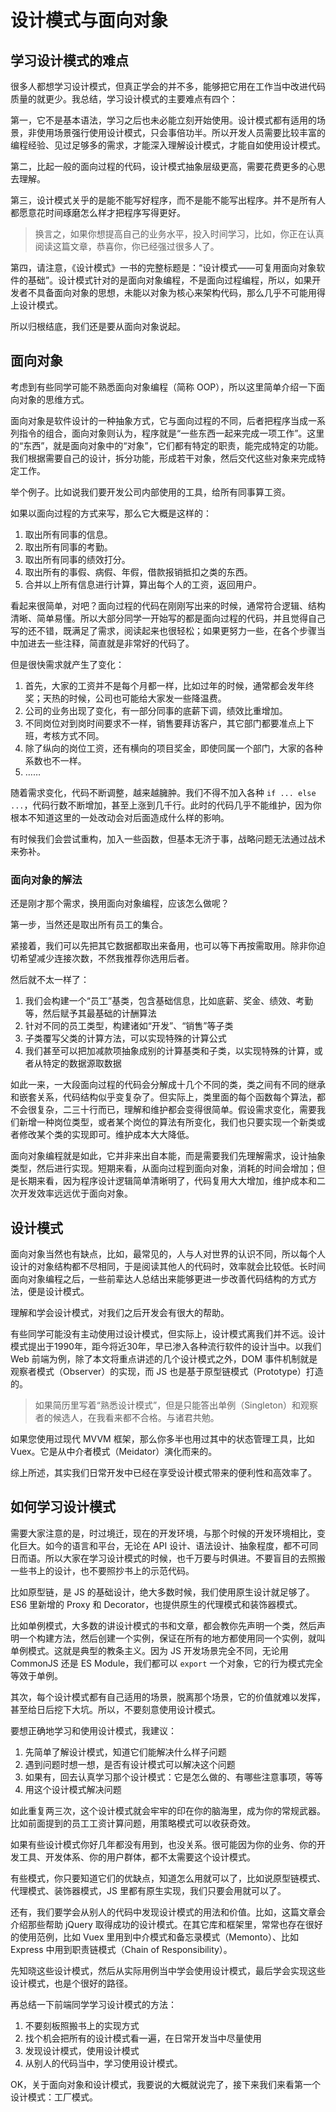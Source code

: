 设计模式与面向对象
===============

学习设计模式的难点
---------------

很多人都想学习设计模式，但真正学会的并不多，能够把它用在工作当中改进代码质量的就更少。我总结，学习设计模式的主要难点有四个：

第一，它不是基本语法，学习之后也未必能立刻开始使用。设计模式都有适用的场景，非使用场景强行使用设计模式，只会事倍功半。所以开发人员需要比较丰富的编程经验、见过足够多的需求，才能深入理解设计模式，才能自如使用设计模式。

第二，比起一般的面向过程的代码，设计模式抽象层级更高，需要花费更多的心思去理解。

第三，设计模式关乎的是能不能写好程序，而不是能不能写出程序。并不是所有人都愿意花时间琢磨怎么样才把程序写得更好。

> 换言之，如果你想提高自己的业务水平，投入时间学习，比如，你正在认真阅读这篇文章，恭喜你，你已经强过很多人了。

第四，请注意，《设计模式》一书的完整标题是：“设计模式——可复用面向对象软件的基础”。设计模式针对的是面向对象编程，不是面向过程编程，所以，如果开发者不具备面向对象的思想，未能以对象为核心来架构代码，那么几乎不可能用得上设计模式。

所以归根结底，我们还是要从面向对象说起。

面向对象
--------

考虑到有些同学可能不熟悉面向对象编程（简称 OOP），所以这里简单介绍一下面向对象的思维方式。

面向对象是软件设计的一种抽象方式，它与面向过程的不同，后者把程序当成一系列指令的组合，面向对象则认为，程序就是“一些东西一起来完成一项工作”。这里的“东西”，就是面向对象中的“对象”，它们都有特定的职责，能完成特定的功能。我们根据需要自己的设计，拆分功能，形成若干对象，然后交代这些对象来完成特定工作。

举个例子。比如说我们要开发公司内部使用的工具，给所有同事算工资。

如果以面向过程的方式来写，那么它大概是这样的：

1. 取出所有同事的信息。
2. 取出所有同事的考勤。
3. 取出所有同事的绩效打分。
4. 取出所有的事假、病假、年假，借款报销抵扣之类的东西。
5. 合并以上所有信息进行计算，算出每个人的工资，返回用户。

看起来很简单，对吧？面向过程的代码在刚刚写出来的时候，通常符合逻辑、结构清晰、简单易懂。所以大部分同学一开始写的都是面向过程的代码，并且觉得自己写的还不错，既满足了需求，阅读起来也很轻松；如果更努力一些，在各个步骤当中加进去一些注释，简直就是非常好的代码了。

但是很快需求就产生了变化：

1. 首先，大家的工资并不是每个月都一样，比如过年的时候，通常都会发年终奖；天热的时候，公司也可能给大家发一些降温费。
2. 公司的业务出现了变化，有一部分同事的底薪下调，绩效比重增加。
3. 不同岗位对到岗时间要求不一样，销售要拜访客户，其它部门都要准点上下班，考核方式不同。
4. 除了纵向的岗位工资，还有横向的项目奖金，即使同属一个部门，大家的各种系数也不一样。
5. ……

随着需求变化，代码不断调整，越来越臃肿。我们不得不加入各种 `if ... else ...`，代码行数不断增加，甚至上涨到几千行。此时的代码几乎不能维护，因为你根本不知道这里的一处改动会对后面造成什么样的影响。

有时候我们会尝试重构，加入一些函数，但基本无济于事，战略问题无法通过战术来弥补。

### 面向对象的解法

还是刚才那个需求，换用面向对象编程，应该怎么做呢？

第一步，当然还是取出所有员工的集合。

紧接着，我们可以先把其它数据都取出来备用，也可以等下再按需取用。除非你迫切希望减少连接次数，不然我推荐你选用后者。

然后就不太一样了：

1. 我们会构建一个“员工”基类，包含基础信息，比如底薪、奖金、绩效、考勤等，然后赋予其最基础的计酬算法
2. 针对不同的员工类型，构建诸如“开发”、“销售”等子类
3. 子类覆写父类的计算方法，可以实现特殊的计算公式
4. 我们甚至可以把加减款项抽象成别的计算基类和子类，以实现特殊的计算，或者从特定的数据源取数据

如此一来，一大段面向过程的代码会分解成十几个不同的类，类之间有不同的继承和嵌套关系，代码结构似乎变复杂了。但实际上，类里面的每个函数每个算法，都不会很复杂，二三十行而已，理解和维护都会变得很简单。假设需求变化，需要我们新增一种岗位类型，或者某个岗位的算法有所变化，我们也只要实现一个新类或者修改某个类的实现即可。维护成本大大降低。

面向对象编程就是如此，它并非来出自本能，而是需要我们先理解需求，设计抽象类型，然后进行实现。短期来看，从面向过程到面向对象，消耗的时间会增加；但是长期来看，因为程序设计逻辑简单清晰明了，代码复用大大增加，维护成本和二次开发效率远远优于面向对象。

设计模式
--------

面向对象当然也有缺点，比如，最常见的，人与人对世界的认识不同，所以每个人设计的对象结构都不尽相同，于是阅读其他人的代码时，效率就会比较低。长时间面向对象编程之后，一些前辈达人总结出来能够更进一步改善代码结构的方式方法，便是设计模式。

理解和学会设计模式，对我们之后开发会有很大的帮助。

有些同学可能没有主动使用过设计模式，但实际上，设计模式离我们并不远。设计模式提出于1990年，距今将近30年，早已渗入各种流行软件的设计当中。以我们 Web 前端为例，除了本文将重点讲述的几个设计模式之外，DOM 事件机制就是观察者模式（Observer）的实现，而 JS 也是基于原型链模式（Prototype）打造的。

> 如果简历里写着“熟悉设计模式”，但是只能答出单例（Singleton）和观察者的候选人，在我看来都不合格。与诸君共勉。

如果您使用过现代 MVVM 框架，那么你多半也用过其中的状态管理工具，比如 Vuex。它是从中介者模式（Meidator）演化而来的。

综上所述，其实我们日常开发中已经在享受设计模式带来的便利性和高效率了。

如何学习设计模式
-------------

需要大家注意的是，时过境迁，现在的开发环境，与那个时候的开发环境相比，变化巨大。如今的语言和平台，无论在 API 设计、语法设计、抽象程度，都不可同日而语。所以大家在学习设计模式的时候，也千万要与时俱进。不要盲目的去照搬一些书上的设计，也不要照抄书上的示范代码。

比如原型链，是 JS 的基础设计，绝大多数时候，我们使用原生设计就足够了。ES6 里新增的 Proxy 和 Decorator，也提供原生的代理模式和装饰器模式。

比如单例模式，大多数的讲设计模式的书和文章，都会教你先声明一个类，然后声明一个构建方法，然后创建一个实例，保证在所有的地方都使用同一个实例，就叫单例模式。这就是典型的教条主义。因为 JS 开发场景完全不同，无论用 CommonJS 还是 ES Module，我们都可以 `export` 一个对象，它的行为模式完全等效于单例。

其次，每个设计模式都有自己适用的场景，脱离那个场景，它的价值就难以发挥，甚至给日后挖下大坑。所以，不要刻意使用设计模式。

要想正确地学习和使用设计模式，我建议：

1. 先简单了解设计模式，知道它们能解决什么样子问题
2. 遇到问题时想一想，是否有设计模式可以解决这个问题
3. 如果有，回去认真学习那个设计模式：它是怎么做的、有哪些注意事项，等等
4. 用这个设计模式解决问题

如此重复两三次，这个设计模式就会牢牢的印在你的脑海里，成为你的常规武器。比如前面提到的员工工资计算问题，用策略模式可以收获奇效。

如果有些设计模式你好几年都没有用到，也没关系。很可能因为你的业务、你的开发工具、开发体系、你的用户群体，都不太需要这个设计模式。

有些模式，你只要知道它们的优缺点，知道怎么用就可以了，比如说原型链模式、代理模式、装饰器模式，JS 里都有原生实现，我们只要会用就可以了。

还有，我们要学会从别人的代码中发现设计模式的用法和价值。比如，这篇文章会介绍那些帮助 jQuery 取得成功的设计模式。在其它库和框架里，常常也存在很好的使用范例，比如 Vuex 里用到中介模式和备忘录模式（Memonto）、比如 Express 中用到职责链模式（Chain of Responsibility）。

先知晓这些设计模式，然后从实际用例当中学会使用设计模式，最后学会实现这些设计模式，也是个很好的路径。

再总结一下前端同学学习设计模式的方法：

1. 不要刻板照搬书上的实现方式
2. 找个机会把所有的设计模式看一遍，在日常开发当中尽量使用
3. 发现设计模式，使用设计模式
4. 从别人的代码当中，学习使用设计模式。

OK，关于面向对象和设计模式，我要说的大概就说完了，接下来我们来看第一个设计模式：工厂模式。
